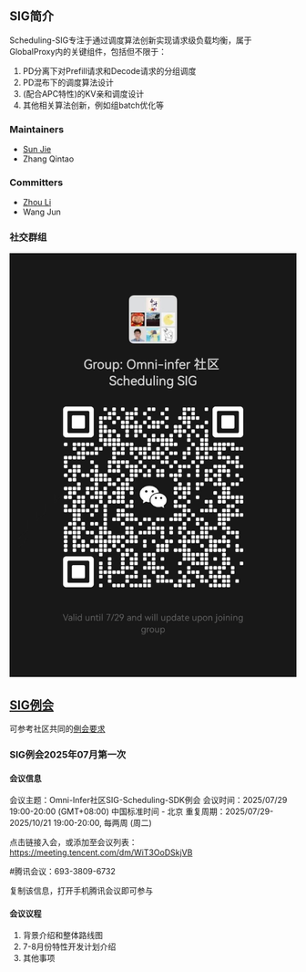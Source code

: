 ## SIG简介

Scheduling-SIG专注于通过调度算法创新实现请求级负载均衡，属于GlobalProxy内的关键组件，包括但不限于：
1. PD分离下对Prefill请求和Decode请求的分组调度
2. PD混布下的调度算法设计
3. (配合APC特性)的KV亲和调度设计
4. 其他相关算法创新，例如组batch优化等

### Maintainers

* [Sun Jie](https://gitee.com/riosun)
* Zhang Qintao

### Committers

* [Zhou Li](https://gitee.com/lzhou-xyz)
* Wang Jun

### 社交群组

![image](figures/sig-sche-wechat.jpg)

## [SIG例会](meetings/sig-sche/)

可参考社区共同的[例会要求](meetings/sig-meetings-requirement.md)

### SIG例会2025年07月第一次

#### 会议信息

会议主题：Omni-Infer社区SIG-Scheduling-SDK例会
会议时间：2025/07/29 19:00-20:00 (GMT+08:00) 中国标准时间 - 北京
重复周期：2025/07/29-2025/10/21 19:00-20:00, 每两周 (周二)

点击链接入会，或添加至会议列表：
https://meeting.tencent.com/dm/WiT3OoDSkjVB

#腾讯会议：693-3809-6732

复制该信息，打开手机腾讯会议即可参与

#### 会议议程

1. 背景介绍和整体路线图
2. 7-8月份特性开发计划介绍
3. 其他事项
